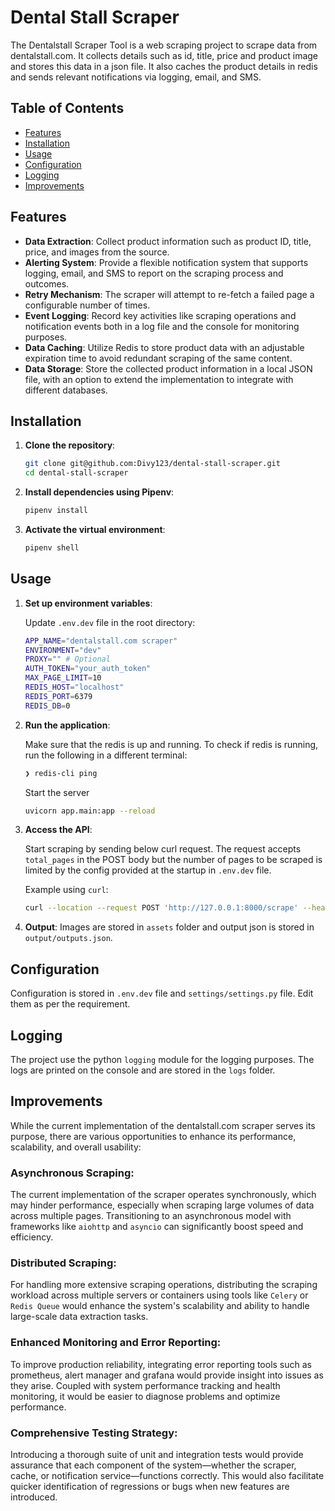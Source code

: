 # Dental Stall Scraper

The Dentalstall Scraper Tool is a web scraping project to scrape data from dentalstall.com. It collects details such as id, title, price and product image and stores this data in a json file. It also caches the product details in redis and sends relevant notifications via logging, email, and SMS.

## Table of Contents

- [Features](#features)
- [Installation](#installation)
- [Usage](#usage)
- [Configuration](#configuration)
- [Logging](#logging)
- [Improvements](#improvements)

## Features

- **Data Extraction**: Collect product information such as product ID, title, price, and images from the source.
- **Alerting System**: Provide a flexible notification system that supports logging, email, and SMS to report on the scraping process and outcomes.
- **Retry Mechanism**: The scraper will attempt to re-fetch a failed page a configurable number of times.
- **Event Logging**: Record key activities like scraping operations and notification events both in a log file and the console for monitoring purposes.
- **Data Caching**: Utilize Redis to store product data with an adjustable expiration time to avoid redundant scraping of the same content.
- **Data Storage**: Store the collected product information in a local JSON file, with an option to extend the implementation to integrate with different databases.

## Installation

1. **Clone the repository**:

   ```bash
   git clone git@github.com:Divy123/dental-stall-scraper.git
   cd dental-stall-scraper
   ```

2. **Install dependencies using Pipenv**:

   ```bash
   pipenv install
   ```

3. **Activate the virtual environment**:

   ```bash
   pipenv shell
   ```

## Usage

1. **Set up environment variables**:

   Update `.env.dev` file in the root directory:
   
   ```bash
   APP_NAME="dentalstall.com scraper"
   ENVIRONMENT="dev"
   PROXY="" # Optional
   AUTH_TOKEN="your_auth_token"
   MAX_PAGE_LIMIT=10
   REDIS_HOST="localhost"
   REDIS_PORT=6379
   REDIS_DB=0
   ```

2. **Run the application**:

    Make sure that the redis is up and running. To check if redis is running, run the following in a different terminal:
    ```bash
    ❯ redis-cli ping
    ```
    Start the server

   ```bash
   uvicorn app.main:app --reload
   ```

3. **Access the API**:

   Start scraping by sending below curl request. The request accepts `total_pages` in the POST body but the number of pages to be scraped is limited by the config provided at the startup in `.env.dev` file.

   Example using `curl`:

   ```bash
   curl --location --request POST 'http://127.0.0.1:8000/scrape' --header 'Authorization: Bearer !mN8b663>H>y' --header 'Content-Type: application/json' --data-raw '{"total_pages": 2}'
   ```

4. **Output**:
   Images are stored in `assets` folder and output json is stored in `output/outputs.json`.

## Configuration


Configuration is stored in `.env.dev` file and `settings/settings.py` file. Edit them as per the requirement.

## Logging

The project use the python `logging` module for the logging purposes. The logs are printed on the console and are stored in the `logs` folder.

## Improvements

While the current implementation of the dentalstall.com scraper serves its purpose, there are various opportunities to enhance its performance, scalability, and overall usability:

### Asynchronous Scraping:

The current implementation of the scraper operates synchronously, which may hinder performance, especially when scraping large volumes of data across multiple pages. Transitioning to an asynchronous model with frameworks like `aiohttp` and `asyncio` can significantly boost speed and efficiency.

### Distributed Scraping:

For handling more extensive scraping operations, distributing the scraping workload across multiple servers or containers using tools like `Celery` or `Redis Queue` would enhance the system's scalability and ability to handle large-scale data extraction tasks.

### Enhanced Monitoring and Error Reporting:

To improve production reliability, integrating error reporting tools such as prometheus, alert manager and grafana would provide insight into issues as they arise. Coupled with system performance tracking and health monitoring, it would be easier to diagnose problems and optimize performance.

### Comprehensive Testing Strategy:

Introducing a thorough suite of unit and integration tests would provide assurance that each component of the system—whether the scraper, cache, or notification service—functions correctly. This would also facilitate quicker identification of regressions or bugs when new features are introduced.
